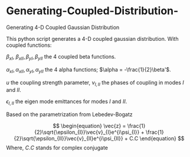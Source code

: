 # Generating-Coupled-Distribution-
Generating 4-D Coupled Gaussian Distribution

This python script generates a 4-D coupled gaussian distribution. With coupled functions:

$\beta_{xI}$, $\beta_{xII},\beta_{yI},\beta_{yII}$ the 4 coupled beta functions.

$\alpha_{xI},\alpha_{xII},\alpha_{yI},\alpha_{yII}$ the 4 alpha functions; $\alpha = -\frac{1}{2}\beta'$. 

$u$ the coupling strength parameter, $\nu_{I,II}$ the phases of coupling in modes $I$ and $II$.

$\epsilon_{I,II}$ the eigen mode emittances for modes $I$ and $II$.

Based on the parametrization from Lebedev-Bogatz

$$
\begin{equation}
  \vec{z} = \frac{1}{2}\sqrt{\epsilon_{I}}\vec{v}_{I}e^{i\psi_{I}} + \frac{1}{2}\sqrt{\epsilon_{II}}\vec{v}_{II}e^{i\psi_{II}} + C.C
\end{equation}
$$
Where, $C.C$ stands for complex conjugate
